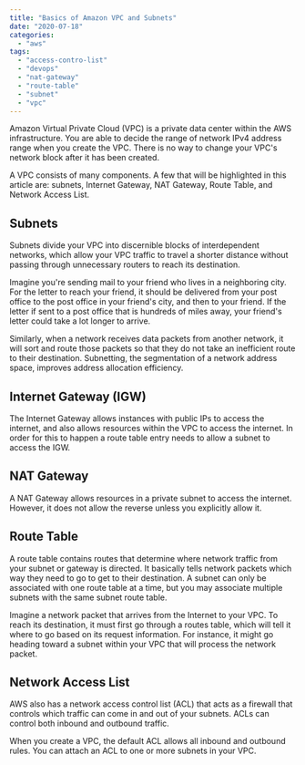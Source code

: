 ```yaml
---
title: "Basics of Amazon VPC and Subnets"
date: "2020-07-18"
categories: 
  - "aws"
tags: 
  - "access-contro-list"
  - "devops"
  - "nat-gateway"
  - "route-table"
  - "subnet"
  - "vpc"
---
```


Amazon Virtual Private Cloud (VPC) is a private data center within the AWS infrastructure. You are able to decide the range of network IPv4 address range when you create the VPC. There is no way to change your VPC's network block after it has been created.

A VPC consists of many components. A few that will be highlighted in this article are: subnets, Internet Gateway, NAT Gateway, Route Table, and Network Access List.

## Subnets

Subnets divide your VPC into discernible blocks of interdependent networks, which allow your VPC traffic to travel a shorter distance without passing through unnecessary routers to reach its destination.

Imagine you're sending mail to your friend who lives in a neighboring city. For the letter to reach your friend, it should be delivered from your post office to the post office in your friend's city, and then to your friend. If the letter if sent to a post office that is hundreds of miles away, your friend's letter could take a lot longer to arrive.

Similarly, when a network receives data packets from another network, it will sort and route those packets so that they do not take an inefficient route to their destination. Subnetting, the segmentation of a network address space, improves address allocation efficiency.

## Internet Gateway (IGW)

The Internet Gateway allows instances with public IPs to access the internet, and also allows resources within the VPC to access the internet. In order for this to happen a route table entry needs to allow a subnet to access the IGW.

## NAT Gateway

A NAT Gateway allows resources in a private subnet to access the internet. However, it does not allow the reverse unless you explicitly allow it.

## Route Table

A route table contains routes that determine where network traffic from your subnet or gateway is directed. It basically tells network packets which way they need to go to get to their destination. A subnet can only be associated with one route table at a time, but you may associate multiple subnets with the same subnet route table.

Imagine a network packet that arrives from the Internet to your VPC. To reach its destination, it must first go through a routes table, which will tell it where to go based on its request information. For instance, it might go heading toward a subnet within your VPC that will process the network packet.

## Network Access List

AWS also has a network access control list (ACL) that acts as a firewall that controls which traffic can come in and out of your subnets. ACLs can control both inbound and outbound traffic.

When you create a VPC, the default ACL allows all inbound and outbound rules. You can attach an ACL to one or more subnets in your VPC.
